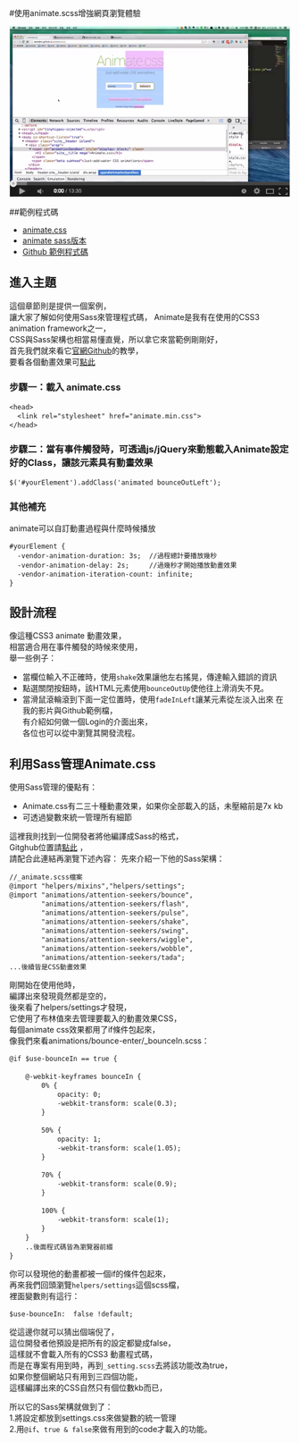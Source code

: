 #使用animate.scss增強網頁瀏覽體驗

<a href="https://www.youtube.com/watch?v=mgvKAwC6NpQ&feature=youtu.be" target="_blank">![](/images/sass/20141012-1.png)</a> 

##範例程式碼
* <a href="http://daneden.github.io/animate.css/" target="_blank">animate.css</a>
* <a href="hhttps://github.com/tgdev/animate-sass" target="_blank">animate sass版本</a>
*  <a href="https://github.com/gonsakon/animate-sass" target="_blank">Github 範例程式碼</a>

## 進入主題  
這個章節則是提供一個案例，  
讓大家了解如何使用Sass來管理程式碼，
Animate是我有在使用的CSS3 animation framework之一，  
CSS與Sass架構也相當易懂直覺，所以拿它來當範例剛剛好，  
首先我們就來看它<a href="https://github.com/gonsakon/animate-sass" target="_blank">官網Github</a>的教學，  
要看各個動畫效果可<a href="https://github.com/daneden/animate.css" target="_blank">點此</a>  
### 步驟一：載入 animate.css
```
<head>
  <link rel="stylesheet" href="animate.min.css">
</head>
```
### 步驟二：當有事件觸發時，可透過js/jQuery來動態載入Animate設定好的Class，讓該元素具有動畫效果
```
$('#yourElement').addClass('animated bounceOutLeft');
```

### 其他補充
animate可以自訂動畫過程與什麼時候播放
```
#yourElement {
  -vendor-animation-duration: 3s;  //過程總計要播放幾秒
  -vendor-animation-delay: 2s;     //過幾秒才開始播放動畫效果
  -vendor-animation-iteration-count: infinite;
}
```

## 設計流程  
像這種CSS3 animate 動畫效果，  
相當適合用在事件觸發的時候來使用，  
舉一些例子：  
* 當欄位輸入不正確時，使用`shake`效果讓他左右搖晃，傳達輸入錯誤的資訊  
* 點選關閉按鈕時，該HTML元素使用`bounceOutUp`使他往上滑消失不見。
* 當滑鼠滾輪滾到下面一定位置時，使用`fadeInLeft`讓某元素從左淡入出來
在我的影片與Github範例檔，  
有介紹如何做一個Login的介面出來，  
各位也可以從中瀏覽其開發流程。  

## 利用Sass管理Animate.css
使用Sass管理的優點有：
* Animate.css有二三十種動畫效果，如果你全部載入的話，未壓縮前是7x kb
* 可透過變數來統一管理所有細節

這裡我則找到一位開發者將他編譯成Sass的格式，  
Gitghub位置請<a href="https://github.com/tgdev/animate-sass" target="_blank">點此</a> ，  
請配合此連結再瀏覽下述內容：
先來介紹一下他的Sass架構：
```
//_animate.scss檔案
@import "helpers/mixins","helpers/settings";
@import	"animations/attention-seekers/bounce",
		"animations/attention-seekers/flash",
		"animations/attention-seekers/pulse",
		"animations/attention-seekers/shake",
		"animations/attention-seekers/swing",
		"animations/attention-seekers/wiggle",
		"animations/attention-seekers/wobble",
		"animations/attention-seekers/tada";
...後續皆是CSS動畫效果

```
剛開始在使用他時，  
編譯出來發現竟然都是空的，  
後來看了helpers/settings才發現，  
它使用了布林值來去管理要載入的動畫效果CSS，  
每個animate css效果都用了if條件包起來，  
像我們來看animations/bounce-enter/_bounceIn.scss：
```
@if $use-bounceIn == true {

	@-webkit-keyframes bounceIn {
		0% {
			opacity: 0;
			-webkit-transform: scale(0.3);
		}

		50% {
			opacity: 1;
			-webkit-transform: scale(1.05);
		}

		70% {
			-webkit-transform: scale(0.9);
		}

		100% {
			-webkit-transform: scale(1);
		}
	}
	..後面程式碼皆為瀏覽器前綴
}
```
你可以發現他的動畫都被一個if的條件包起來，  
再來我們回頭瀏覽`helpers/settings`這個scss檔，  
裡面變數則有這行：  
```
$use-bounceIn:	false !default;
```
從這邊你就可以猜出個端倪了，  
這位開發者他預設是把所有的設定都變成false，  
這樣就不會載入所有的CSS3 動畫程式碼，  
而是在專案有用到時，再到`_setting.scss`去將該功能改為true，  
如果你整個網站只有用到三四個功能，  
這樣編譯出來的CSS自然只有個位數kb而已，  

所以它的Sass架構就做到了：  
1.將設定都放到settings.css來做變數的統一管理  
2.用`@if`、`true & false`來做有用到的code才載入的功能。  

 